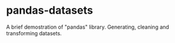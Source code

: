 # pandas-datasets
A brief demostration of "pandas" library. Generating, cleaning and transforming datasets.
